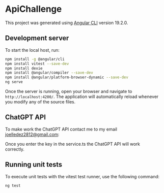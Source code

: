 # ApiChallenge

This project was generated using [Angular CLI](https://github.com/angular/angular-cli) version 19.2.0.

## Development server

To start the local host, run:

```bash
npm install -g @angular/cli
npm install vitest --save-dev
npm install dexie
npm install @angular/compiler --save-dev
npm install @angular/platform-browser-dynamic --save-dev
ng serve
```

Once the server is running, open your browser and navigate to `http://localhost:4200/`. The application will automatically reload whenever you modify any of the source files.

## ChatGPT API

To make work the ChatGPT API contact me to my email joelledez2812@gmail.com:

Once you enter the key in the service.ts the ChatGPT API will work correctly.

## Running unit tests

To execute unit tests with the vitest test runner, use the following command:

```bash
ng test
```
